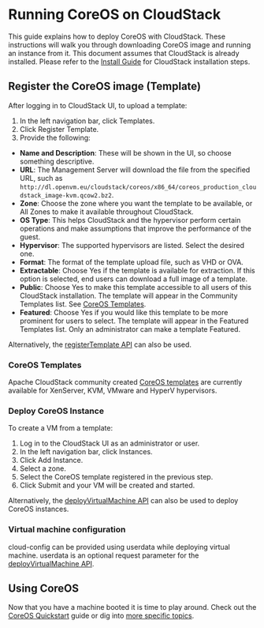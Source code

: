 # Running CoreOS on CloudStack

This guide explains how to deploy CoreOS with CloudStack. These instructions will walk you through downloading CoreOS image and running an instance from it. This document assumes that CloudStack is already installed. Please refer to the [Install Guide][install-guide] for CloudStack installation steps.


## Register the CoreOS image (Template)

After logging in to CloudStack UI, to upload a template:

1. In the left navigation bar, click Templates.
2. Click Register Template.
3. Provide the following:
  * **Name and Description**: These will be shown in the UI, so choose something descriptive.
  * **URL**: The Management Server will download the file from the specified URL, such as `http://dl.openvm.eu/cloudstack/coreos/x86_64/coreos_production_cloudstack_image-kvm.qcow2.bz2`.
  * **Zone**: Choose the zone where you want the template to be available, or All Zones to make it available throughout CloudStack.
  * **OS Type**: This helps CloudStack and the hypervisor perform certain operations and make assumptions that improve the performance of the guest.
  * **Hypervisor**: The supported hypervisors are listed. Select the desired one.
  * **Format**: The format of the template upload file, such as VHD or OVA.
  * **Extractable**: Choose Yes if the template is available for extraction. If this option is selected, end users can download a full image of a template.
  * **Public**: Choose Yes to make this template accessible to all users of this CloudStack installation. The template will appear in the Community Templates list. See [CoreOS Templates](#coreos-templates).
  * **Featured**: Choose Yes if you would like this template to be more prominent for users to select. The template will appear in the Featured Templates list. Only an administrator can make a template Featured.

Alternatively, the [registerTemplate API][register-template-api] can also be used.

### CoreOS Templates

Apache CloudStack community created [CoreOS templates][coreos-templates] are currently available for XenServer, KVM, VMware and HyperV hypervisors.

### Deploy CoreOS Instance

To create a VM from a template:

1. Log in to the CloudStack UI as an administrator or user.
2. In the left navigation bar, click Instances.
3. Click Add Instance.
4. Select a zone.
5. Select the CoreOS template registered in the previous step.
6. Click Submit and your VM will be created and started.

Alternatively, the [deployVirtualMachine API][deploy-vm-api] can also be used to deploy CoreOS instances.

### Virtual machine configuration

cloud-config can be provided using userdata while deploying virtual machine. userdata is an optional request parameter for the [deployVirtualMachine API][deploy-vm-api].

## Using CoreOS

Now that you have a machine booted it is time to play around.
Check out the [CoreOS Quickstart][coreos-quickstart] guide or dig into [more specific topics][coreos-docs].

[install-guide]: http://docs.cloudstack.apache.org/projects/cloudstack-installation/en/latest/
[register-template-api]: http://cloudstack.apache.org/docs/api/apidocs-4.4/user/registerTemplate.html
[deploy-vm-api]: http://cloudstack.apache.org/docs/api/apidocs-4.4/user/deployVirtualMachine.html
[coreos-templates]: http://dl.openvm.eu/cloudstack/coreos/x86_64/
[coreos-quickstart]: https://coreos.com/docs/quickstart
[coreos-docs]: https://coreos.com/docs
